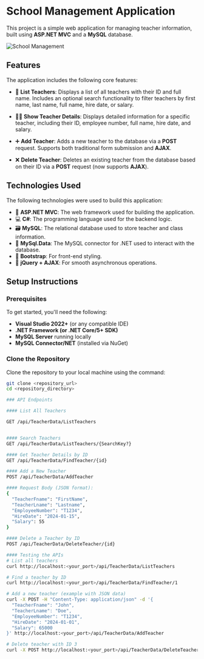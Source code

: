 # School Management Application

This project is a simple web application for managing teacher information, built using **ASP.NET MVC** and a **MySQL** database.

![School Management](https://img.icons8.com/external-flat-juicy-fish/50/000000/external-school-education-flat-flat-juicy-fish.png)

## Features

The application includes the following core features:

- 📜 **List Teachers**: Displays a list of all teachers with their ID and full name. Includes an optional search functionality to filter teachers by first name, last name, full name, hire date, or salary.
  
- 🧑‍🏫 **Show Teacher Details**: Displays detailed information for a specific teacher, including their ID, employee number, full name, hire date, and salary.
  
- ➕ **Add Teacher**: Adds a new teacher to the database via a **POST** request. Supports both traditional form submission and **AJAX**.
  
- ❌ **Delete Teacher**: Deletes an existing teacher from the database based on their ID via a **POST** request (now supports **AJAX**).

## Technologies Used

The following technologies were used to build this application:

- 🚀 **ASP.NET MVC**: The web framework used for building the application.
- 💻 **C#**: The programming language used for the backend logic.
- 🗃️ **MySQL**: The relational database used to store teacher and class information.
- 🔗 **MySql.Data**: The MySQL connector for .NET used to interact with the database.
- 🎨 **Bootstrap**: For front-end styling.
- 📱 **jQuery + AJAX**: For smooth asynchronous operations.

## Setup Instructions

### Prerequisites

To get started, you'll need the following:

- **Visual Studio 2022+** (or any compatible IDE)
- **.NET Framework (or .NET Core/5+ SDK)**
- **MySQL Server** running locally
- **MySQL Connector/NET** (installed via NuGet)

### Clone the Repository

Clone the repository to your local machine using the command:

```bash
git clone <repository_url>
cd <repository_directory>

### API Endpoints

#### List All Teachers

GET /api/TeacherData/ListTeachers


#### Search Teachers
GET /api/TeacherData/ListTeachers/{SearchKey?}

#### Get Teacher Details by ID
GET /api/TeacherData/FindTeacher/{id}

#### Add a New Teacher
POST /api/TeacherData/AddTeacher

#### Request Body (JSON format):
{
  "TeacherFname": "FirstName",
  "TeacherLname": "Lastname",
  "EmployeeNumber": "T1234",
  "HireDate": "2024-01-15",
  "Salary": 55
}

#### Delete a Teacher by ID
POST /api/TeacherData/DeleteTeacher/{id}

#### Testing the APIs
# List all teachers
curl http://localhost:<your_port>/api/TeacherData/ListTeachers

# Find a teacher by ID
curl http://localhost:<your_port>/api/TeacherData/FindTeacher/1

# Add a new teacher (example with JSON data)
curl -X POST -H "Content-Type: application/json" -d '{
  "TeacherFname": "John",
  "TeacherLname": "Doe",
  "EmployeeNumber": "T1234",
  "HireDate": "2024-01-01",
  "Salary": 65000
}' http://localhost:<your_port>/api/TeacherData/AddTeacher

# Delete teacher with ID 3
curl -X POST http://localhost:<your_port>/api/TeacherData/DeleteTeacher/3















